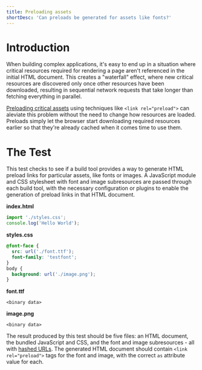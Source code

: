 ```yaml
---
title: Preloading assets
shortDesc: 'Can preloads be generated for assets like fonts?'
---
```


# Introduction

When building complex applications, it's easy to end up in a situation where critical resources required for rendering a page aren't referenced in the initial HTML document. This creates a "waterfall" effect, where new critical resources are discovered only once other resources have been downloaded, resulting in sequential network requests that take longer than fetching everything in parallel.

[Preloading critical assets](https://web.dev/preload-critical-assets/) using techniques like `<link rel="preload">` can aleviate this problem without the need to change how resources are loaded. Preloads simply let the browser start downloading required resources earlier so that they're already cached when it comes time to use them.

# The Test

This test checks to see if a build tool provides a way to generate HTML preload links for particular assets, like fonts or images. A JavaScript module and CSS stylesheet with font and image subresources are passed through each build tool, with the necessary configuration or plugins to enable the generation of preload links in that HTML document.

**index.html**

```js
import './styles.css';
console.log('Hello World');
```

**styles.css**

```css
@font-face {
  src: url('./font.ttf');
  font-family: 'testfont';
}
body {
  background: url('./image.png');
}
```

**font.ttf**

```
<binary data>
```

**image.png**

```
<binary data>
```

The result produced by this test should be five files: an HTML document, the bundled JavaScript and CSS, and the font and image subresources - all with [hashed URLs](/hashing/). The generated HTML document should contain `<link rel="preload">` tags for the font and image, with the correct `as` attribute value for each.
